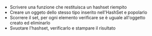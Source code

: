 - Scrivere una funzione che restituisca un hashset riempito
- Creare un oggeto dello stesso tipo inserito nell'HashSet e popolarlo
- Scorrere il set, per ogni elemento verificare se è uguale all'oggetto creato ed eliminarlo
- Svuotare l'hashset, verificarlo e stampare il risultato
